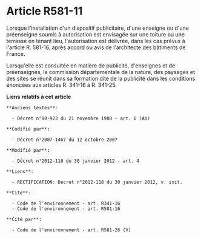 # Article R581-11

Lorsque l'installation d'un dispositif publicitaire, d'une enseigne ou d'une préenseigne soumis à autorisation est envisagée
sur une toiture ou une terrasse en tenant lieu, l'autorisation est délivrée, dans les cas prévus à l'article R. 581-16, après
accord ou avis de l'architecte des bâtiments de France. 

Lorsqu'elle est consultée en matière de publicité, d'enseignes et de préenseignes, la commission départementale de la nature,
des paysages et des sites se réunit dans sa formation dite de la publicité dans les conditions énoncées aux articles R.
341-16 à R. 341-25.

**Liens relatifs à cet article**

	**Anciens textes**:

	  - Décret n°80-923 du 21 novembre 1980 - art. 6 (Ab)

	**Codifié par**:

	  - Décret n°2007-1467 du 12 octobre 2007

	**Modifié par**:

	  - Décret n°2012-118 du 30 janvier 2012 - art. 4

	**Liens**:

	  - RECTIFICATION: Décret n°2012-118 du 30 janvier 2012, v. init.

	**Cite**:

	  - Code de l'environnement - art. R341-16
	  - Code de l'environnement - art. R581-16

	**Cité par**:

	  - Code de l'environnement - art. R581-26 (V)
